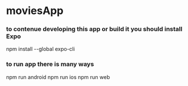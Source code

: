 # moviesApp
### to contenue developing this app or build it you should install Expo
  npm install --global expo-cli

### to run app there is many ways 
  npm run android
  npm run ios
  npm run web
  
